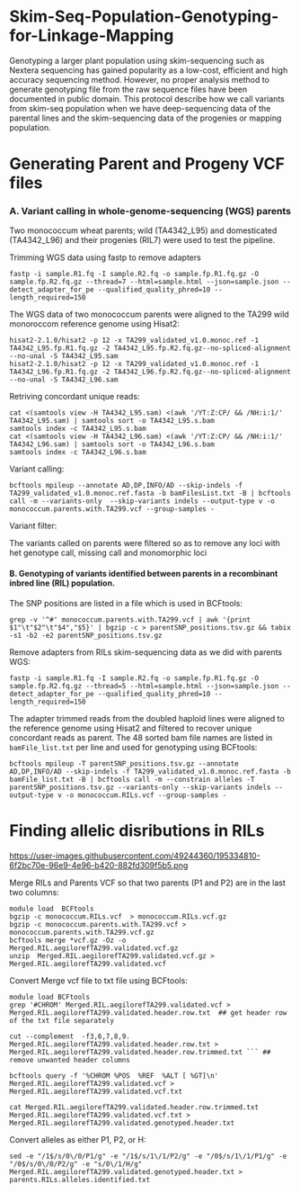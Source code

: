 # Skim-Seq-Population-Genotyping-for-Linkage-Mapping
Genotyping a larger plant population using skim-sequencing such as Nextera sequencing has gained popularity as a low-cost, efficient and high accuracy sequencing method. However, no proper analysis method to generate genotyping file from the raw sequence files have been documented in public domain.  This protocol describe how we call variants from skim-seq population when we have deep-sequencing data of the parental lines and the skim-sequencing data of the progenies or mapping population. 

# Generating Parent and Progeny VCF files

### A. Variant calling in whole-genome-sequencing (WGS) parents
  Two monococcum wheat parents;  wild (TA4342_L95) and domesticated (TA4342_L96) and their progenies (RIL7) were used to test the pipeline. 
  
 Trimming WGS data using fastp to remove adapters 
```
fastp -i sample.R1.fq -I sample.R2.fq -o sample.fp.R1.fq.gz -O sample.fp.R2.fq.gz --thread=7 --html=sample.html --json=sample.json --detect_adapter_for_pe --qualified_quality_phred=10 --length_required=150
```


The WGS data of two monococcum parents were aligned to the TA299 wild monoroccom reference genome using Hisat2:
```
hisat2-2.1.0/hisat2 -p 12 -x TA299_validated_v1.0.monoc.ref -1 TA4342_L95.fp.R1.fq.gz -2 TA4342_L95.fp.R2.fq.gz--no-spliced-alignment --no-unal -S TA4342_L95.sam
hisat2-2.1.0/hisat2 -p 12 -x TA299_validated_v1.0.monoc.ref -1 TA4342_L96.fp.R1.fq.gz -2 TA4342_L96.fp.R2.fq.gz--no-spliced-alignment --no-unal -S TA4342_L96.sam
```

Retriving concordant unique reads:
```
cat <(samtools view -H TA4342_L95.sam) <(awk '/YT:Z:CP/ && /NH:i:1/' TA4342_L95.sam) | samtools sort -o TA4342_L95.s.bam
samtools index -c TA4342_L95.s.bam
cat <(samtools view -H TA4342_L96.sam) <(awk '/YT:Z:CP/ && /NH:i:1/' TA4342_L96.sam) | samtools sort -o TA4342_L96.s.bam
samtools index -c TA4342_L96.s.bam
```

Variant calling:
```
bcftools mpileup --annotate AD,DP,INFO/AD --skip-indels -f TA299_validated_v1.0.monoc.ref.fasta -b bamFilesList.txt -B | bcftools call -m --variants-only  --skip-variants indels --output-type v -o monococcum.parents.with.TA299.vcf --group-samples -
```
Variant filter:

The variants called on parents were filtered so as to remove any loci with het genotype call, missing call and monomorphic loci


#### B. Genotyping of variants identified between parents in a recombinant inbred line (RIL) population.

The SNP positions are listed in a file which is used in BCFtools:
```
grep -v '^#' monococcum.parents.with.TA299.vcf | awk '{print $1"\t"$2"\t"$4","$5}' | bgzip -c > parentSNP_positions.tsv.gz && tabix -s1 -b2 -e2 parentSNP_positions.tsv.gz
```

Remove adapters from RILs skim-sequencing data as we did with parents WGS:
```
fastp -i sample.R1.fq -I sample.R2.fq -o sample.fp.R1.fq.gz -O sample.fp.R2.fq.gz --thread=5 --html=sample.html --json=sample.json --detect_adapter_for_pe --qualified_quality_phred=10 --length_required=150
```

The adapter trimmed reads from the doubled haploid lines were aligned to the reference genome using Hisat2 and filtered to recover unique concordant reads as parent. The 48 sorted bam file names are listed in `bamFile_list.txt` per line and used for genotyping using BCFtools:
```
bcftools mpileup -T parentSNP_positions.tsv.gz --annotate AD,DP,INFO/AD --skip-indels -f TA299_validated_v1.0.monoc.ref.fasta -b bamFile_list.txt -B | bcftools call -m --constrain alleles -T parentSNP_positions.tsv.gz --variants-only --skip-variants indels --output-type v -o monococcum.RILs.vcf --group-samples -
```

# Finding allelic disributions in RILs

https://user-images.githubusercontent.com/49244360/195334810-6f2bc70e-96e9-4e96-b420-882fd309f5b5.png

Merge RILs and Parents VCF so that two parents (P1 and P2) are in the last two columns:
```
module load  BCFtools
bgzip -c monococcum.RILs.vcf  > monococcum.RILs.vcf.gz
bgzip -c monococcum.parents.with.TA299.vcf > monococcum.parents.with.TA299.vcf.gz
bcftools merge *vcf.gz -Oz -o Merged.RIL.aegilorefTA299.validated.vcf.gz
unzip  Merged.RIL.aegilorefTA299.validated.vcf.gz > Merged.RIL.aegilorefTA299.validated.vcf
```

Convert Merge vcf file to txt file using BCFtools:

```
module load BCFtools
grep '#CHROM' Merged.RIL.aegilorefTA299.validated.vcf > Merged.RIL.aegilorefTA299.validated.header.row.txt  ## get header row of the txt file separately

cut --complement  -f3,6,7,8,9. Merged.RIL.aegilorefTA299.validated.header.row.txt > Merged.RIL.aegilorefTA299.validated.header.row.trimmed.txt ``` ## remove unwanted header columns

bcftools query -f '%CHROM %POS  %REF  %ALT [ %GT]\n' Merged.RIL.aegilorefTA299.validated.vcf > Merged.RIL.aegilorefTA299.validated.vcf.txt

cat Merged.RIL.aegilorefTA299.validated.header.row.trimmed.txt  Merged.RIL.aegilorefTA299.validated.vcf.txt >  Merged.RIL.aegilorefTA299.validated.genotyped.header.txt
```

Convert alleles as either P1, P2, or H: 

```
sed -e "/1$/s/0\/0/P1/g" -e "/1$/s/1\/1/P2/g" -e "/0$/s/1\/1/P1/g" -e "/0$/s/0\/0/P2/g" -e "s/0\/1/H/g"  Merged.RIL.aegilorefTA299.validated.genotyped.header.txt > parents.RILs.alleles.identified.txt
```
